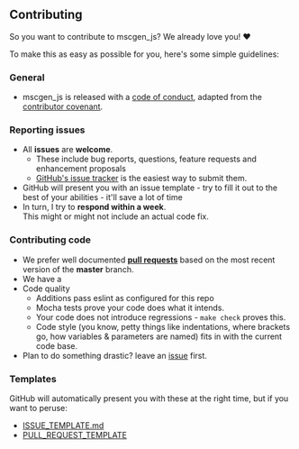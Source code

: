 ## Contributing

So you want to contribute to mscgen_js? We already love you! :heart:

To make this as easy as possible for you, here's some simple guidelines:

### General
- mscgen_js is released with a [code of conduct](../CODE_OF_CONDUCT.md), adapted
  from the [contributor covenant](http://contributor-covenant.org/).

### Reporting issues
- All **issues** are **welcome**.    
  - These include bug reports, questions, feature requests and enhancement
    proposals
  - [GitHub's issue tracker](https://github.com/sverweij/mscgen_js/issues)
    is the easiest way to submit them.
- GitHub will present you with an issue template - try to fill it out to
  the best of your abilities - it'll save a lot of time
- In turn, I try to **respond within a week**.    
  This might or might not include an actual code fix.

### Contributing code
- We prefer well documented
  **[pull requests](https://help.github.com/articles/creating-a-pull-request/)**
  based on the most recent version of the **master** branch.
- We have a 
- Code quality
    - Additions pass eslint as configured for this repo
    - Mocha tests prove your code does what it intends.
    - Your code does not introduce regressions - ```make check``` proves this.
    - Code style (you know, petty things like indentations, where brackets go,
      how variables & parameters are named) fits in with the current code base.
- Plan to do something drastic? leave an
  [issue](https://github.com/sverweij/mscgen_js/issues/new) first.


### Templates
GitHub will automatically present you with these at the right time, but if you
want to peruse:
- [ISSUE_TEMPLATE.md](ISSUE_TEMPLATE.md)
- [PULL_REQUEST_TEMPLATE](PULL_REQUEST_TEMPLATE)
